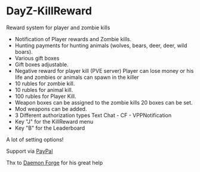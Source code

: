 # DayZ-KillReward

Reward system for player and zombie kills

- Notification of Player rewards and Zombie kills.
- Hunting payments for hunting animals (wolves, bears, deer, deer, wild boars).
- Various gift boxes
- Gift boxes adjustable.
- Negative reward for player kill (PVE server) Player can lose money or his life and zombies or animals can spawn in the killer
- 10 rubles for zombie kill.
- 10 rubles for animal kill.
- 100 rubles for Player Kill.
- Weapon boxes can be assigned to the zombie kills 20 boxes can be set.
- Mod weapons can be added.
- 3 Different authorization types Text Chat - CF - VPPNotification
- Key "J" for the KillReward menu
- Key "B" for the Leaderboard


A lot of setting options!

Support via [PayPal](https://www.paypal.com/donate/?hosted_button_id=YSKM4B8749N3Q)

Thx to [Daemon Forge](https://github.com/daemonforge) for his great help
